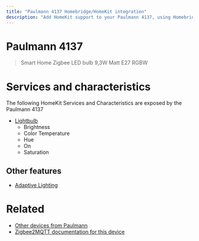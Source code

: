 ```yaml
---
title: "Paulmann 4137 Homebridge/HomeKit integration"
description: "Add HomeKit support to your Paulmann 4137, using Homebridge, Zigbee2MQTT and homebridge-z2m."
---
```

<!---
This file has been GENERATED using src/docgen/docgen.ts
DO NOT EDIT THIS FILE MANUALLY!
-->
# Paulmann 4137
> Smart Home Zigbee LED bulb 9,3W Matt E27 RGBW


# Services and characteristics
The following HomeKit Services and Characteristics are exposed by
the Paulmann 4137

* [Lightbulb](../../light.md)
  * Brightness
  * Color Temperature
  * Hue
  * On
  * Saturation


## Other features
* [Adaptive Lighting](../../light.md)


# Related
* [Other devices from Paulmann](../index.md#paulmann)
* [Zigbee2MQTT documentation for this device](https://www.zigbee2mqtt.io/devices/4137.html)